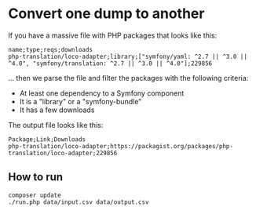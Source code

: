 # Convert one dump to another

If you have a massive file with PHP packages that looks like this: 

```csv
name;type;reqs;downloads
php-translation/loco-adapter;library;["symfony/yaml: ^2.7 || ^3.0 || ^4.0", "symfony/translation: ^2.7 || ^3.0 || ^4.0"];229856
```

... then we parse the file and filter the packages with the following criteria:

- At least one dependency to a Symfony component 
- It is a "library" or a "symfony-bundle"
- It has a few downloads


The output file looks like this: 

```csv
Package;Link;Downloads
php-translation/loco-adapter;https://packagist.org/packages/php-translation/loco-adapter;229856
```

## How to run

```
composer update
./run.php data/input.csv data/output.csv
```